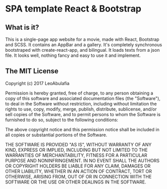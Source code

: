 # SPA template React & Bootstrap

## What is it?

This is a single-page app website for a movie, made with React, Bootstrap and SCSS.
It contains an AppBar and a gallery. It's completely synchronous bootstraped with create-react-app, and bilingual. It loads texts from a json file.
It looks well, nothing fancy and easy to use it and implement.

## The MIT License

Copyright (c) 2017 LeoAbulafia

Permission is hereby granted, free of charge, to any person obtaining a copy of this software and associated documentation files (the "Software"), to deal in the Software without restriction, including without limitation the rights to use, copy, modify, merge, publish, distribute, sublicense, and/or sell copies of the Software, and to permit persons to whom the Software is furnished to do so, subject to the following conditions:

The above copyright notice and this permission notice shall be included in all copies or substantial portions of the Software.

THE SOFTWARE IS PROVIDED "AS IS", WITHOUT WARRANTY OF ANY KIND, EXPRESS OR IMPLIED, INCLUDING BUT NOT LIMITED TO THE WARRANTIES OF MERCHANTABILITY, FITNESS FOR A PARTICULAR PURPOSE AND NONINFRINGEMENT. IN NO EVENT SHALL THE AUTHORS OR COPYRIGHT HOLDERS BE LIABLE FOR ANY CLAIM, DAMAGES OR OTHER LIABILITY, WHETHER IN AN ACTION OF CONTRACT, TORT OR OTHERWISE, ARISING FROM, OUT OF OR IN CONNECTION WITH THE SOFTWARE OR THE USE OR OTHER DEALINGS IN THE SOFTWARE.

